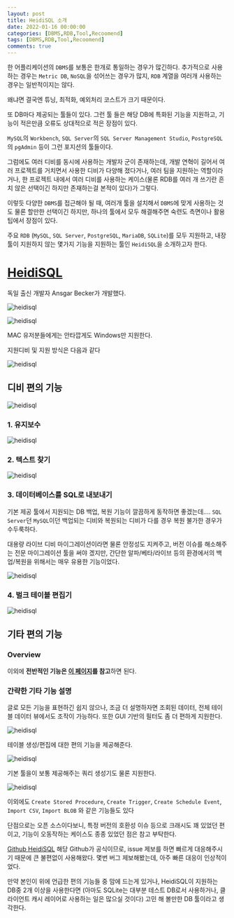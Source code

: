 ```yaml
---
layout: post
title: HeidiSQL 소개
date: 2022-01-16 00:00:00
categories: [DBMS,RDB,Tool,Recoomend]
tags: [DBMS,RDB,Tool,Recoomend]
comments: true
---
```


한 어플리케이션의 `DBMS`를 보통은 한개로 통일하는 경우가 많긴하다. 추가적으로 사용하는 경우는 `Metric DB`, `NoSQL`을 섞어쓰는 경우가 많지, `RDB` 계열을 여러개 사용하는 경우는 일반적이지는 않다.

왜냐면 결국엔 튜닝, 최적화, 예외처리 코스트가 크기 때문이다.

또 DB마다 제공되는 툴들이 있다. 그런 툴 들은 해당 DB에 특화된 기능을 지원하고, 기능이 적은만큼 오류도 상대적으로 적은 장점이 있다.

`MySQL`의 `Workbench`, `SQL Server`의 `SQL Server Management Studio`, `PostgreSQL`의 `pgAdmin` 등이 그런 포지션의 툴들이다.

그럼에도 여러 디비를 동시에 사용하는 개발자 군이 존재하는데, 개발 연혁이 길어서 여러 프로젝트를 거치면서 사용한 디비가 다양해 졌다거나, 여러 팀을 지원하는 역할이라거나, 한 프로젝트 내에서 여러 디비를 사용하는 케이스(물론 RDB를 여러 개 쓰기란 흔치 않은 선택이긴 하지만 존재하는걸 본적이 있다)가 그렇다.

이렇듯 다양한 `DBMS`를 접근해야 될 때, 여러개 툴을 설치해서 `DBMS`에 맞게 사용하는 것도 물론 할만한 선택이긴 하지만, 하나의 툴에서 모두 해결해주면 숙련도 측면이나 활용팁에서 장점이 있다.

주요 `RDB` (`MySQL`, `SQL Server`, `PostgreSQL`, `MariaDB`, `SQLite`)를 모두 지원하고, 내장 툴이 지원하지 않는 몇가지 기능을 지원하는 툴인 `HeidiSQL`을 소개하고자 한다.

# [HeidiSQL](https://heidisql.com)

독일 출신 개발자 Ansgar Becker가 개발했다.

![heidisql](/images/2022/heidisql_00.png)

![heidisql](/images/2022/heidisql_01.png)

MAC 유저분들에게는 안타깝게도 Windows만 지원한다.

지원디비 및 지원 방식은 다음과 같다

![heidisql](/images/2022/heidisql_02.png)

## 디비 편의 기능

![heidisql](/images/2022/heidisql_03.png)

### 1. 유지보수

![heidisql](/images/2022/heidisql_04.png)

### 2. 텍스트 찾기

![heidisql](/images/2022/heidisql_05.png)

### 3. 데이터베이스를 SQL로 내보내기

기본 제공 툴에서 지원되는 DB 백업, 복원 기능이 깔끔하게 동작하면 좋겠는데.... `SQL Server`던 `MySQL`이던 백업되는 디비와 복원되는 디비가 다를 경우 복원 불가한 경우가 수두룩하다.

대용량 라이브 디비 마이그레이션이라면 물론 안정성도 지켜주고, 버전 이슈를 해소해주는 전문 마이그레이션 툴을 써야 겠지만, 간단한 알파/베타/라이브 등의 환경에서의 백업/복원을 위해서는 매우 유용한 기능이었다.

![heidisql](/images/2022/heidisql_06.png)

### 4. 벌크 테이블 편집기

![heidisql](/images/2022/heidisql_07.png)

## 기타 편의 기능

### Overview

이외에 **전반적인 기능은 [이 페이지](https://www.heidisql.com/help.php)를 참고**하면 된다.

### 간략한 기타 기능 설명

글로 모든 기능을 표현하긴 쉽지 않으나, 조금 더 설명하자면  조회된 데이터, 전체 테이블 데이터 뷰에서도 조작이 가능하다. 또한 GUI 기반의 필터도 좀 더 편하게 지원한다.

![heidisql](/images/2022/heidisql_08.png)

테이블 생성/편집에 대한 편의 기능을 제공해준다.

![heidisql](/images/2022/heidisql_09.png)

기본 툴을이 보통 제공해주는 쿼리 생성기도 물론 지원한다.

![heidisql](/images/2022/heidisql_10.png)

이외에도 `Create Stored Procedure`, `Create Trigger`,  `Create Schedule Event`, `Import CSV`,  `Import BLOB` 와 같은 기능들도 있다

단점으로는 오픈 소스이다보니, 특정 버전의 호환성 이슈 등으로 크래시도 꽤 있었던 편이고, 기능이 오동작하는 케이스도 종종 있었던 점은 참고 부탁한다.

[Github HeidiSQL](https://github.com/HeidiSQL/HeidiSQL)  해당 Github가 공식이므로, issue 제보를 하면 빠르게 대응해주시기 때문에 큰 불편없이 사용해왔다. 몇번 버그 제보해봤는데, 아주 빠른 대응이 인상적이었다.

만약 본인이 위에 언급한 편의 기능들 중 맘에 드는게 있거나, HeidiSQL이 지원하는 DB중 2개 이상을 사용한다면 (아마도 SQLite는 대부분 테스트 DB로서 사용하거나, 클라이언트 캐시 레이어로 사용하는 일은 많으실 것이다) 고민 해 볼만한 DB 툴이라고 생각한다.
